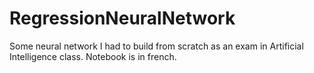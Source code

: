 # RegressionNeuralNetwork
Some neural network I had to build from scratch as an exam in Artificial Intelligence class. Notebook is in french.

